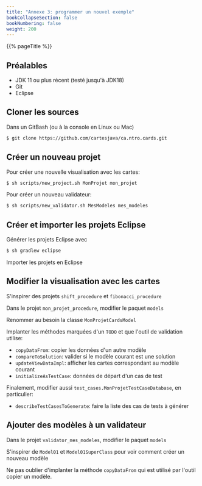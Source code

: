 ```yaml
---
title: "Annexe 3: programmer un nouvel exemple"
bookCollapseSection: false
bookNumbering: false
weight: 200
---
```


{{% pageTitle %}}

## Préalables

* JDK 11 ou plus récent (testé jusqu'à JDK18)
* Git
* Eclipse

## Cloner les sources

Dans un GitBash (ou à la console en Linux ou Mac)

```bash
$ git clone https://github.com/cartesjava/ca.ntro.cards.git
```

## Créer un nouveau projet

Pour créer une nouvelle visualisation avec les cartes:

```bash
$ sh scripts/new_project.sh MonProjet mon_projet
```

Pour créer un nouveau validateur:


```bash
$ sh scripts/new_validator.sh MesModeles mes_modeles
```

## Créer et importer les projets Eclipse

Générer les projets Eclipse avec

```bash
$ sh gradlew eclipse
```

Importer les projets en Eclipse 

## Modifier la visualisation avec les cartes

S'inspirer des projets `shift_procedure` et `fibonacci_procedure`

Dans le projet `mon_projet_procedure`, modifier le paquet `models`

Renommer au besoin la classe `MonProjetCardsModel`

Implanter les méthodes marquées d'un `TODO` et que l'outil de validation utilise:

* `copyDataFrom`: copier les données d'un autre modèle
* `compareToSolution`: valider si le modèle courant est une solution
* `updateViewDataImpl`: afficher les cartes correspondant au modèle courant
* `initializeAsTestCase`: données de départ d'un cas de test

Finalement, modifier aussi  `test_cases.MonProjetTestCaseDatabase`, en particulier:

* `describeTestCasesToGenerate`: faire la liste des cas de tests à générer


## Ajouter des modèles à un validateur

Dans le projet `validator_mes_modeles`, modifier le paquet `models`

S'inspirer de `Model01` et `Model01SuperClass` pour voir comment créer un nouveau modèle

Ne pas oublier d'implanter la méthode `copyDataFrom` qui est utilisé par l'outil copier un modèle.

